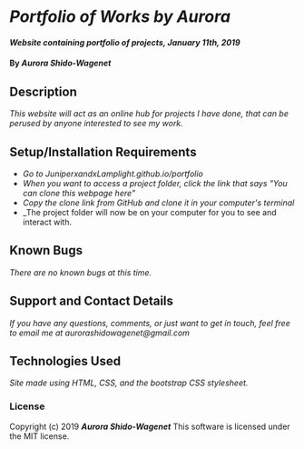 # _Portfolio of Works by Aurora_

#### _Website containing portfolio of projects, January 11th, 2019_

#### By _**Aurora Shido-Wagenet**_

## Description

_This website will act as an online hub for projects I have done, that can be perused by anyone interested to see my work._

## Setup/Installation Requirements

* _Go to JuniperxandxLamplight.github.io/portfolio_
* _When you want to access a project folder, click the link that says "You can clone this webpage here"_
* _Copy the clone link from GitHub and clone it in your computer's terminal_
* _The project folder will now be on your computer for you to see and interact with.

## Known Bugs

_There are no known bugs at this time._

## Support and Contact Details

_If you have any questions, comments, or just want to get in touch, feel free to email me at aurorashidowagenet@gmail.com_

## Technologies Used

_Site made using HTML, CSS, and the bootstrap CSS stylesheet._

### License

Copyright (c) 2019 **_Aurora Shido-Wagenet_**
This software is licensed under the MIT license.
